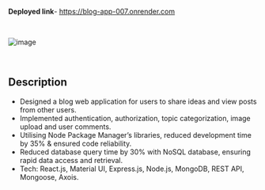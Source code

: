**Deployed link**- https://blog-app-007.onrender.com 

<br>

![image](https://user-images.githubusercontent.com/94443269/229291601-dc7516a3-ca2c-4d93-bab9-af08c23c7a00.png)

<br>

## Description

- Designed a blog web application for users to share ideas and view posts from other users. 
- Implemented authentication, authorization, topic categorization, image upload and user comments.
- Utilising Node Package Manager’s libraries, reduced development time by 35% & ensured code reliability. 
- Reduced database query time by 30% with NoSQL database, ensuring rapid data access and retrieval. 
- Tech: React.js, Material UI, Express.js, Node.js, MongoDB, REST API, Mongoose, Axois. 
